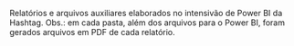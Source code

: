 Relatórios e arquivos auxiliares elaborados no intensivão de Power BI da Hashtag. Obs.: em cada pasta, além dos arquivos para o Power BI, foram gerados arquivos em PDF de cada relatório.
